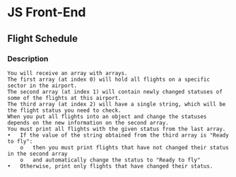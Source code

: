 # JS Front-End

## Flight Schedule

### Description
    You will receive an array with arrays.
    The first array (at index 0) will hold all flights on a specific sector in the airport. 
    The second array (at index 1) will contain newly changed statuses of some of the flights at this airport. 
    The third array (at index 2) will have a single string, which will be the flight status you need to check. 
    When you put all flights into an object and change the statuses depends on the new information on the second array. 
    You must print all flights with the given status from the last array.
    •	If the value of the string obtained from the third array is "Ready to fly":
        o	then you must print flights that have not changed their status in the second array 
        o	and automatically change the status to "Ready to fly"
    •	Otherwise, print only flights that have changed their status.
